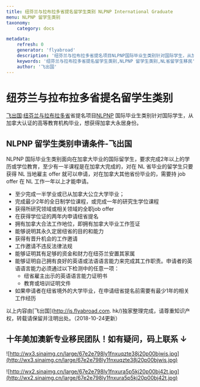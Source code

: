 ```yaml
---
title: 纽芬兰与拉布拉多省提名留学生类别 NLPNP International Graduate
menu: NLPNP 留学生类别
taxonomy:
    category: docs

metadata:
    refresh: 0
    generator: 'flyabroad'
    description: '纽芬兰与拉布拉多省提名项目NLPNP国际毕业生类别针对国际学生，从加拿大认证的高等教育机构毕业，想获得加拿大永居身份。'
    keywords: '纽芬兰与拉布拉多省提名留学生类别,NLPNP 留学生类别,NL省留学生移民'
    author: '飞出国'
---
```

# 纽芬兰与拉布拉多省提名留学生类别

[飞出国](/home):[纽芬兰与拉布拉多省]省提名项目[NLPNP] 国际毕业生类别针对国际学生，从加拿大认证的高等教育机构毕业，想获得加拿大永居身份。

## NLPNP 留学生类别申请条件-飞出国

NLPNP 国际毕业生类别面向在加拿大毕业的国际留学生，要求完成2年以上的学历或学位教育，至少有一半课程是在加拿大完成的，对在 NL 省毕业的留学生只要获得 NL 当地雇主 offer 就可以申请，对在加拿大其他省份毕业的，需要持 job offer 在 NL 工作一年以上才能申请。

* 至少完成一半学业或已从加拿大公立大学毕业；
* 完成最少2年的全日制学位课程，或完成一年的研究生学位课程
* 获得所研究领域或相关领域的全职job offer
* 在获得学位证的两年内申请纽省提名
* 拥有加拿大合法工作地位，即拥有加拿大毕业工作签证
* 能够说明其永久定居纽省的目的和能力
* 获得有晋升机会的工作邀请
* 工作邀请不违反法律法规
* 能够证明其有足够的资金和财力在纽芬兰安置其家属
* 能够证明自己拥有良好的英语或法语语言能力来完成其工作职责。申请者的英语语言能力必须通过以下检测中的任意一项：
  - 纽省雇主出示的英语语言能力证明书
  - 教育或培训证明文件
* 如果申请者在纽省境外的大学毕业，在申请纽省提名前需要有最少1年的相关工作经历

 以上内容由[飞出国](http://js.flyabroad.com. hk/)独家整理完成，请尊重知识产权，转载请保留并注明出处。（2018-10-24更新）
 
 ## 十年美加澳新专业移民团队！如有疑问，码上联系 ↓ ##

![http://wx3.sinaimg.cn/large/67e2e798ly1fnxuqzte38j20p00bjwis.jpg](http://wx3.sinaimg.cn/large/67e2e798ly1fnxuqzte38j20p00bjwis.jpg)

![http://wx2.sinaimg.cn/large/67e2e798ly1fnxura5p5kj20p00bj42t.jpg](http://wx2.sinaimg.cn/large/67e2e798ly1fnxura5p5kj20p00bj42t.jpg)

[纽芬兰与拉布拉多省]:/ca/nl
[NLPNP EE类别]:/ca/nl/NLPNP-ee-skilled-worker 
[NLPNP 技术工人类别]:/ca/nl/NLPNP-skilled-worker 
[NLPNP 国际毕业生类别]:/ca/nl/NLPNP-skilled-worker 
[NLPNP]:/ca/nl/NLPNP